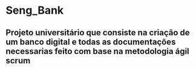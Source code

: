 # Seng_Bank
## Projeto universitário que consiste na criação de um banco digital e todas as documentações necessarias feito com base na metodologia ágil scrum
